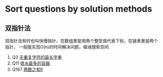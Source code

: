 # Sort questions by solution methods
## 双指针法
双指针法有时也叫快慢指针，在数组里是用两个整型值代表下标，在链表里是两个指针，
一般能实现O(n)的时间解决问题，缩减搜索空间.

1. Q3 [无重复字符的最长字串](https://leetcode-cn.com/problems/longest-substring-without-repeating-characters/) 
2. Q11 [盛水最多的容器](https://leetcode-cn.com/problems/container-with-most-water/)
3. Q167 [两数之和II](https://leetcode-cn.com/problems/two-sum-ii-input-array-is-sorted/)
